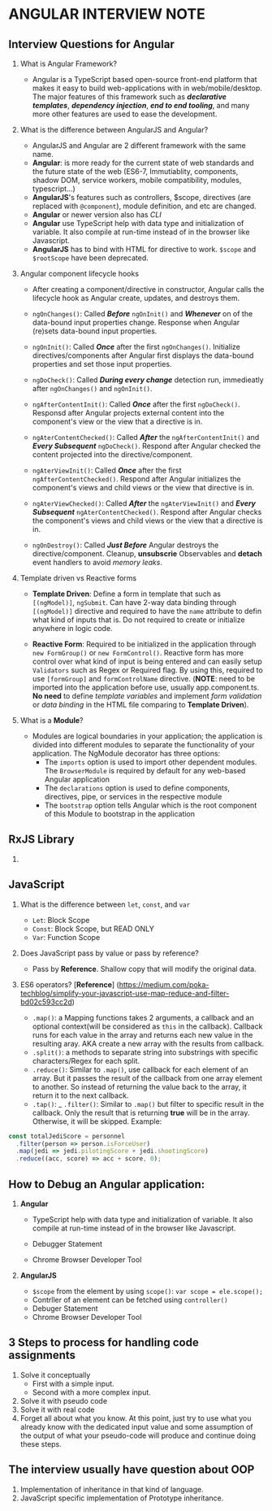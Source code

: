 # ANGULAR INTERVIEW NOTE
## Interview Questions for Angular
1. What is Angular Framework?
    - Angular is a TypeScript based open-source front-end platform that makes it easy to build web-applications with in web/mobile/desktop. The major features of this framework such as *__declarative templates__*, __*dependency injection*__, *__end to end tooling__*, and many more other features are used to ease the development.

1. What is the difference between AngularJS and Angular?
    - AngularJS and Angular are 2 different framework with the same name.
    - __Angular__: is more ready for the current state of web standards and the future state of the web (ES6-7, Immutiablity, components, shadow DOM, service workers, mobile compatibility, modules, typescript...)
    - __AngularJS__'s features such as controllers, $scope, directives (are replaced with `@component`), module definition, and etc are changed.
    - __Angular__ or newer version also has *CLI*
    - __Angular__ use TypeScript help with data type and initialization of variable. It also compile at run-time instead of in the browser like Javascript.
    - __AngularJS__ has to bind with HTML for directive to work. `$scope` and `$rootScope` have been deprecated.

1. Angular component lifecycle hooks
    - After creating a component/directive in constructor, Angular calls the lifecycle hook as Angular create, updates, and destroys them.

    - `ngOnChanges()`: Called __*Before*__ `ngOnInit()` and __*Whenever*__ on of the data-bound input properties change. Response when Angular (re)sets data-bound input properties.

    - `ngOnInit()`: Called __*Once*__ after the first `ngOnChanges()`. Initialize directives/components after Angular first displays the data-bound properties and set those input properties.

    - `ngDoCheck()`: Called __*During every change*__ detection run, immedieatly after `ngOnChanges()` and `ngOnInit()`.

    - `ngAfterContentInit()`: Called __*Once*__ after the first `ngDoCheck()`. Responsd after Angular projects external content into the component's view or the view that a directive is in.

    - `ngAterContentChecked()`: Called __*After*__ the `ngAfterContentInit()` and __*Every Subsequent*__ `ngDoCheck()`. Respond after Angular checked the content projected into the directive/component.

    - `ngAterViewInit()`: Called __*Once*__ after the first `ngAfterContentChecked()`. Respond after Angular initializes the component's views and child views or the view that directive is in.

    - `ngAterViewChecked()`: Called  __*After*__ the `ngAterViewInit()` and __*Every Subsequent*__ `ngAterContentChecked()`. Respond after Angular checks the component's views and child views or the view that a directive is in.

    - `ngOnDestroy()`: Called __*Just Before*__ Angular destroys the directive/component. Cleanup, __unsubscrie__ Observables and __detach__ event handlers to avoid *memory leaks*.

1. Template driven vs Reactive forms
    - __Template Driven__: Define a form in template that such as `[(ngModel)]`, `ngSubmit`. Can have 2-way data binding through `[(ngModel)]` directive and required to have the `name` attribute to defin what kind of inputs that is. Do not required to create or initialize anywhere in logic code.

    - __Reactive Form__: Required to be initialized in the application through `new FormGroup()` or `new FormControl()`. Reactive form has more control over what kind of input is being entered and can easily setup `Validators` such as Regex or Required flag. By using this, required to use `[formGroup]` and `formControlName` directive. (__NOTE__: need to be imported into the application before use, usually app.component.ts. __No need__ to define *template variables* and implement *form validation* or *data binding* in the HTML file comparing to __Template Driven__).

1. What is a __Module__?
    - Modules are logical boundaries in your application; the application is divided into different modules to separate the functionality of your application. The NgModule decorator has three options:
        - The `imports` option is used to import other dependent modules. The `BrowserModule` is required by default for any web-based Angular application
        - The `declarations` option is used to define components, directives, pipe, or services in the respective module
        - The `bootstrap` option tells Angular which is the root component of this Module to bootstrap in the application

## RxJS Library
1. 

## JavaScript
1. What is the difference between `let`, `const`, and `var`
    - `Let`: Block Scope
    - `Const`: Block Scope, but READ ONLY
    - `Var`: Function Scope

1. Does JavaScript pass by value or pass by reference?
    - Pass by __Reference__. Shallow copy that will modify the original data.

1. ES6 operators? [__Reference__] (https://medium.com/poka-techblog/simplify-your-javascript-use-map-reduce-and-filter-bd02c593cc2d)
    - `.map()`: a Mapping functions takes 2 arguments, a callback and an optional context(will be considered as `this` in the callback). Callback runs for each value in the array and returns each new value in the resulting aray. AKA create a new array with the results from callback.
    - `.split()`: a methods to separate string into substrings with specific characters/Regex for each split.
    - `.reduce()`: Similar to `.map()`, use callback for each element of an array. But it passes the result of the callback from one array element to another. So instead of returning the value back to the array, it return it to the next callback.
    - `.tap()`:
    _ `.filter()`: Similar to `.map()` but filter to specific result in the callback. Only the result that is returning __true__ will be in the array. Otherwise, it will be skipped.
Example: 
```javascript
const totalJediScore = personnel
  .filter(person => person.isForceUser)
  .map(jedi => jedi.pilotingScore + jedi.shootingScore)
  .reduce((acc, score) => acc + score, 0);
```

## How to Debug an Angular application:
1. __Angular__
    - TypeScript help with data type and initialization of variable. It also compile at run-time instead of in the browser like Javascript.

    - Debugger Statement
    - Chrome Browser Developer Tool

1. __AngularJS__
    - `$scope` from the element by using `scope()`: `var scope = ele.scope();`
    - Contrller of an element can be fetched using `controller()`
    - Debuger Statement
    - Chrome Browser Developer Tool

## 3 Steps to process for handling code assignments
1. Solve it conceptually
    - First with a simple input.
    - Second with a more complex input.
1. Solve it with pseudo code
1. Solve it with real code
1. Forget all about what you know. At this point, just try to use what you already know with the dedicated input value and some assumption of the output of what your pseudo-code will produce and continue doing these steps.

## The interview usually have question about OOP
1. Implementation of inheritance in that kind of language.
1. JavaScript specific implementation of Prototype inheritance.
